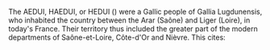 The AEDUI, HAEDUI, or HEDUI () were a Gallic people of Gallia Lugdunensis, who inhabited the country between the Arar (Saône) and Liger (Loire), in today's France. Their territory thus included the greater part of the modern departments of Saône-et-Loire, Côte-d'Or and Nièvre. This cites:
